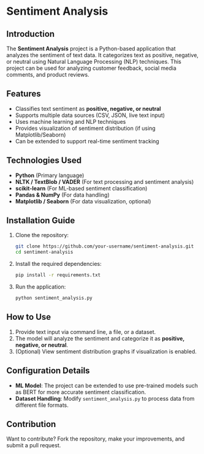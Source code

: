 # Sentiment Analysis

## Introduction
The **Sentiment Analysis** project is a Python-based application that analyzes the sentiment of text data. It categorizes text as positive, negative, or neutral using Natural Language Processing (NLP) techniques. This project can be used for analyzing customer feedback, social media comments, and product reviews.

## Features
- Classifies text sentiment as **positive, negative, or neutral**
- Supports multiple data sources (CSV, JSON, live text input)
- Uses machine learning and NLP techniques
- Provides visualization of sentiment distribution (if using Matplotlib/Seaborn)
- Can be extended to support real-time sentiment tracking

## Technologies Used
- **Python** (Primary language)
- **NLTK / TextBlob / VADER** (For text processing and sentiment analysis)
- **scikit-learn** (For ML-based sentiment classification)
- **Pandas & NumPy** (For data handling)
- **Matplotlib / Seaborn** (For data visualization, optional)

## Installation Guide
1. Clone the repository:
   ```sh
   git clone https://github.com/your-username/sentiment-analysis.git
   cd sentiment-analysis
   ```
2. Install the required dependencies:
   ```sh
   pip install -r requirements.txt
   ```
3. Run the application:
   ```sh
   python sentiment_analysis.py
   ```

## How to Use
1. Provide text input via command line, a file, or a dataset.
2. The model will analyze the sentiment and categorize it as **positive, negative, or neutral**.
3. (Optional) View sentiment distribution graphs if visualization is enabled.

## Configuration Details
- **ML Model**: The project can be extended to use pre-trained models such as BERT for more accurate sentiment classification.
- **Dataset Handling**: Modify `sentiment_analysis.py` to process data from different file formats.

## Contribution
Want to contribute? Fork the repository, make your improvements, and submit a pull request.



